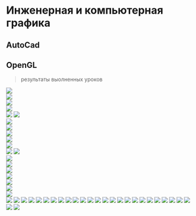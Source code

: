 # Инженерная и компьютерная графика
## AutoCad
## OpenGL
> результаты выолненных уроков

![](/ResOpenGL/1.png)   
![](/ResOpenGL/2.png)  
![](/ResOpenGL/3.png)  
![](/ResOpenGL/4.png)  
![](/ResOpenGL/5.png)
![](/ResOpenGL/6.png)  
![](/ResOpenGL/7.png)  
![](/ResOpenGL/8.png)  
![](/ResOpenGL/9.png)  
![](/ResOpenGL/10.png)  
![](/ResOpenGL/11.png)  
![](/ResOpenGL/12.png)
![](/ResOpenGL/13.png)  
![](/ResOpenGL/14.png)  
![](/ResOpenGL/15.png)  
![](/ResOpenGL/16.png)  
![](/ResOpenGL/17.png)  
![](/ResOpenGL/18.png)  
![](/ResOpenGL/19.png)  
![](/ResOpenGL/20.png)  
![](/ResOpenGL/21.png) 
![](/ResOpenGL/22.png) 
![](/ResOpenGL/23.png) 
![](/ResOpenGL/24.png) 
![](/ResOpenGL/25.png) 
![](/ResOpenGL/26.png) 
![](/ResOpenGL/27.png) 
![](/ResOpenGL/28.png) 
![](/ResOpenGL/29.png) 
![](/ResOpenGL/31.png) 
![](/ResOpenGL/32.png)
![](/ResOpenGL/33.png)
![](/ResOpenGL/34.png)
![](/ResOpenGL/35.png)
![](/ResOpenGL/36.png)
![](/ResOpenGL/37.png)
![](/ResOpenGL/38.png)
![](/ResOpenGL/39.png)
![](/ResOpenGL/40.png)
![](/ResOpenGL/41.png)
![](/ResOpenGL/42.png)
![](/ResOpenGL/43.png)
![](/ResOpenGL/44.png)
![](/ResOpenGL/45.png)
![](/ResOpenGL/46.png)
![](/ResOpenGL/47.png)
![](/ResOpenGL/48.png)


